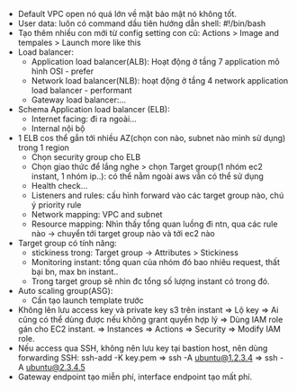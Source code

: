 - Default VPC open nó quá lớn về mặt bảo mật nó không tốt.
- User data: luôn có command dầu tiên hướng dẫn shell: #!/bin/bash
- Tạo thêm nhiều con mới từ config setting con cũ: Actions > Image and tempales > Launch more like this
- Load balancer:
    - Application load balancer(ALB): Hoạt động ở tầng 7 application mô hình OSI			- prefer
    - Network load balancer(NLB): hoạt động ở tầng 4 network application load balancer	- performant
    - Gateway load balancer:...
- Schema Application load balancer (ELB):
    - Internet facing: đi ra ngoài...
    - Internal nội bộ
- 1 ELB cos thể gắn tới nhiều AZ(chọn con nào, subnet nào mình sử dụng) trong 1 region
    - Chọn security group cho ELB
    - Chọn giao thức để lắng nghe > chọn Target group(1 nhóm ec2 instant, 1 nhóm ip..): có thể nằm ngoài aws vẫn có thể sử dụng
    - Health check...
    - Listeners and rules: cấu hình forward vào các target group nào, chú ý priority rule
    - Network mapping: VPC and subnet
    - Resource mapping: Nhìn thấy tổng quan luồng đi ntn, qua các rule nào -> chuyển tới target group nào và tới ec2 nào
- Target group có tính năng:
    - stickiness trong: Target group -> Attributes > Stickiness
    - Monitoring instant: tổng quan của nhóm đó bao nhiêu request, thất bại bn, max bn instant..
    - Trong target group sẽ nhìn đc tổng số lượng instant có trong đó.
- Auto scaling group(ASG):
    - Cần tạo launch template trước
- Không lên lưu access key và private key s3 trên instant
  => Lộ key => Ai cũng có thể dùng được nếu không grant quyền hợp lý => Dùng IAM role gán cho EC2 instant.
  => Instances => Actions => Security => Modify IAM role.
- Nếu access qua SSH, không nên lưu key tại bastion host, nên dùng forwarding SSH: ssh-add -K key.pem => ssh -A ubuntu@1.2.3.4 => ssh -A ubuntu@2.3.4.5
- Gateway endpoint tạo miễn phí, interface endpoint tạo mất phí.